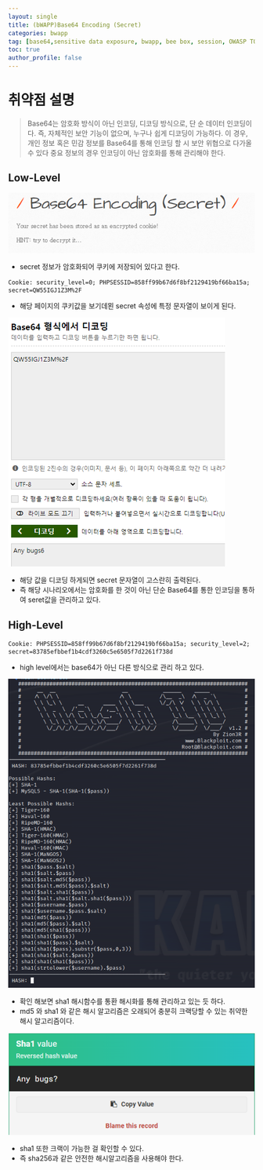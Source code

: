 ```yaml
---
layout: single
title: (bWAPP)Base64 Encoding (Secret)
categories: bwapp
tag: [base64,sensitive data exposure, bwapp, bee box, session, OWASP TOP 10, OWASP]
toc: true
author_profile: false
---
```


# 취약점 설명
> Base64는 암호화 방식이 아닌 인코딩, 디코딩 방식으로, 단 순 데이터 인코딩이다. 즉, 자체적인 보안 기능이 없으며, 누구나 쉽게 디코딩이 가능하다. 이 경우, 개인 정보 혹은 민감 정보를 Base64를 통해 인코딩 할 시 보안 위협으로 다가올 수 있다 중요 정보의 경우 인코딩이 아닌 암호화를 통해 관리해야 한다.

## Low-Level

![그림 1-1](/assets/image/bwapp/sensitive%20data%20exposure/Base64%20Encoding%20(Secret)/image.png)
- secret 정보가 암호화되어 쿠키에 저장되어 있다고 한다.

```
Cookie: security_level=0; PHPSESSID=858ff99b67d6f8bf2129419bf66ba15a; secret=QW55IGJ1Z3M%2F
```

- 해당 페이지의 쿠키값을 보기데묀 secret 속성에 특정 문자열이 보이게 된다.

![그림 1-2](/assets/image/bwapp/sensitive%20data%20exposure/Base64%20Encoding%20(Secret)/image-1.png)
- 해당 값을 디코딩 하게되면 secret 문자열이 고스란히 출력된다.
- 즉 해당 시나리오에서는 암호화를 한 것이 아닌 단순 Base64를 통한 인코딩을 통하여 seret값을 관리하고 있다.

## High-Level

```
Cookie: PHPSESSID=858ff99b67d6f8bf2129419bf66ba15a; security_level=2; secret=83785efbbef1b4cdf3260c5e6505f7d2261f738d
```
- high level에서는 base64가 아닌 다른 방식으로 관리 하고 있다.

![그림 1-3](/assets/image/bwapp/sensitive%20data%20exposure/Base64%20Encoding%20(Secret)/image-2.png)
- 확인 해보면 sha1 해시함수를 통환 해시화를 통해 관리하고 있는 듯 하다.
- md5 와 sha1 와 같은 해시 알고리즘은 오래되어 충분히 크랙당할 수 있는 취약한 해시 알고리즘이다.

![그림 1-4](/assets/image/bwapp/sensitive%20data%20exposure/Base64%20Encoding%20(Secret)/image-3.png)
- sha1 또한 크랙이 가능한 걸 확인할 수 있다.
- 즉 sha256과 같은 안전한 해시알고리즘을 사용해야 한다.